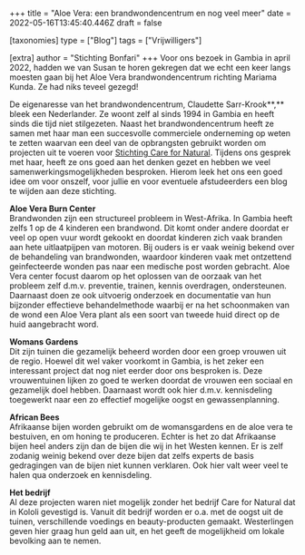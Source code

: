+++
title = "Aloe Vera: een brandwondencentrum en nog veel meer"
date = 2022-05-16T13:45:40.446Z
draft = false

[taxonomies]
type = ["Blog"]
tags = ["Vrijwilligers"]

[extra]
author = "Stichting Bonfari"
+++
Voor ons bezoek in Gambia in april 2022, hadden we van Susan te horen gekregen dat we echt een keer langs moesten gaan bij het Aloe Vera brandwondencentrum richting Mariama Kunda. Ze had niks teveel gezegd! 

<!--more-->

De eigenaresse van het brandwondencentrum, Claudette Sarr-Krook**,** bleek een Nederlander. Ze woont zelf al sinds 1994 in Gambia en heeft sinds die tijd niet stilgezeten. Naast het brandwondencentrum heeft ze samen met haar man een succesvolle commerciele onderneming op weten te zetten waarvan een deel van de opbrangsten gebruikt worden om projecten uit te voeren voor [Stichting Care for Natural](https://www.stichting-carefornatural.org/). Tijdens ons gesprek met haar, heeft ze ons goed aan het denken gezet en hebben we veel samenwerkingsmogelijkheden besproken. Hierom leek het ons een goed idee om voor onszelf, voor jullie en voor eventuele afstudeerders een blog te wijden aan deze stichting.

**Aloe Vera Burn Center**\
Brandwonden zijn een structureel probleem in West-Afrika. In Gambia heeft zelfs 1 op de 4 kinderen een brandwond. Dit komt onder andere doordat er veel op open vuur wordt gekookt en doordat kinderen zich vaak branden aan hete uitlaatpijpen van motoren. Bij ouders is er vaak weinig bekend over de behandeling van brandwonden, waardoor kinderen vaak met ontzettend geinfecteerde wonden pas naar een medische post worden gebracht. Aloe Vera center focust daarom op het oplossen van de oorzaak van het probleem zelf d.m.v. preventie, trainen, kennis overdragen, ondersteunen. Daarnaast doen ze ook uitvoerig onderzoek en documentatie van hun bijzonder effectieve behandelmethode waarbij er na het schoonmaken van de wond een Aloe Vera plant als een soort van tweede huid direct op de huid aangebracht word.

**Womans Gardens**\
Dit zijn tuinen die gezamelijk beheerd worden door een groep vrouwen uit de regio. Hoewel dit wel vaker voorkomt in Gambia, is het zeker een interessant project dat nog niet eerder door ons besproken is. Deze vrouwentuinen lijken zo goed te werken doordat de vrouwen een sociaal en gezamelijk doel hebben. Daarnaast wordt ook hier d.m.v. kennisdeling toegewerkt naar een zo effectief mogelijke oogst en gewassenplanning.

**African Bees**\
Afrikaanse bijen worden gebruikt om de womansgardens en de aloe vera te bestuiven, en om honing te produceren. Echter is het zo dat Afrikaanse bijen heel anders zijn dan de bijen die wij in het Westen kennen. Er is zelf zodanig weinig bekend over deze bijen dat zelfs experts de basis gedragingen van de bijen niet kunnen verklaren. Ook hier valt weer veel te halen qua onderzoek en kennisdeling.

**Het bedrijf**\
Al deze projecten waren niet mogelijk zonder het bedrijf Care for Natural dat in Kololi gevestigd is. Vanuit dit bedrijf worden er o.a. met de oogst uit de tuinen, verschillende voedings en beauty-producten gemaakt. Westerlingen geven hier graag hun geld aan uit, en het geeft de mogelijkheid om lokale bevolking aan te nemen.